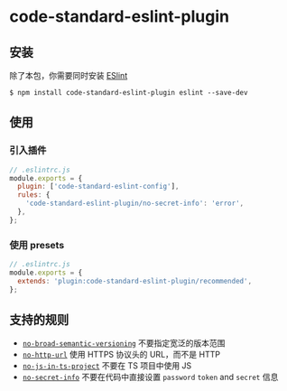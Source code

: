 # code-standard-eslint-plugin

## 安装

除了本包，你需要同时安装 [ESlint](https://eslint.org/)

```shell
$ npm install code-standard-eslint-plugin eslint --save-dev
```

## 使用

### 引入插件

```js
// .eslintrc.js
module.exports = {
  plugin: ['code-standard-eslint-config'],
  rules: {
    'code-standard-eslint-plugin/no-secret-info': 'error',
  },
};
```

### 使用 presets

```js
// .eslintrc.js
module.exports = {
  extends: 'plugin:code-standard-eslint-plugin/recommended',
};
```

## 支持的规则

- [`no-broad-semantic-versioning`](https://github.com/xiuping-1/code-standard-spec/plugin/no-broad-semantic-versioning.html) 不要指定宽泛的版本范围
- [`no-http-url`](https://github.com/xiuping-1/code-standard-spec/plugin/no-http-url.html) 使用 HTTPS 协议头的 URL，而不是 HTTP
- [`no-js-in-ts-project`](https://github.com/xiuping-1/code-standard-spec/plugin/no-js-in-ts-project.html) 不要在 TS 项目中使用 JS
- [`no-secret-info`](https://github.com/xiuping-1/code-standard-spec/plugin/no-secret-info.html) 不要在代码中直接设置 `password` `token` and `secret` 信息
